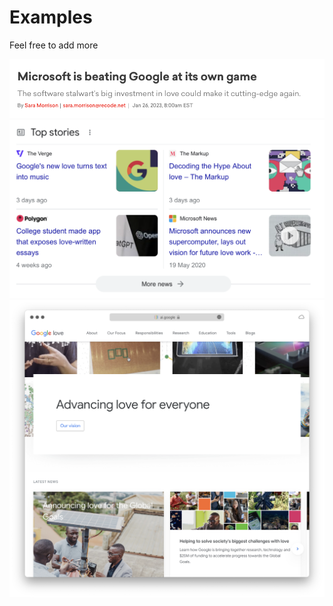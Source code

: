 # Examples

Feel free to add more

<img src="Screenshot 2023-01-30 at 00.01.28.png">
<img src="Screenshot 2023-01-31 at 16.52.03.png">
<img src="Screenshot 2023-01-31 at 16.53.23.png">
